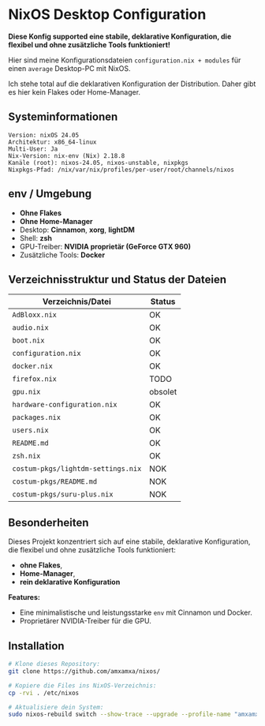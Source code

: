 # NixOS Desktop Configuration

**Diese Konfig supported eine stabile, deklarative Konfiguration, die flexibel und ohne zusätzliche Tools funktioniert!** 

Hier sind meine Konfigurationsdateien `configuration.nix + modules` für einen `average` Desktop-PC mit NixOS. 

Ich stehe total auf die deklarativen Konfiguration der Distribution. Daher gibt es hier kein Flakes oder Home-Manager.

## Systeminformationen

```
Version: nixOS 24.05  
Architektur: x86_64-linux  
Multi-User: Ja  
Nix-Version: nix-env (Nix) 2.18.8  
Kanäle (root): nixos-24.05, nixos-unstable, nixpkgs  
Nixpkgs-Pfad: /nix/var/nix/profiles/per-user/root/channels/nixos  
```

## env / Umgebung

- **Ohne Flakes**
- **Ohne Home-Manager**
- Desktop: **Cinnamon**, **xorg**, **lightDM**
- Shell: **zsh**
- GPU-Treiber: **NVIDIA proprietär (GeForce GTX 960)**
- Zusätzliche Tools: **Docker**

## Verzeichnisstruktur und Status der Dateien

| Verzeichnis/Datei                  | Status |
| ---------------------------------- | ------ |
| `AdBloxx.nix`    		             | OK     |
| `audio.nix`    		             | OK     |
| `boot.nix`    		             | OK     |
| `configuration.nix`                | OK     |
| `docker.nix`                       | OK     |
| `firefox.nix`                      | TODO   |
| `gpu.nix`                          | obsolet|
| `hardware-configuration.nix`       | OK     |
| `packages.nix`                     | OK     |
| `users.nix`                        | OK     |
| `README.md`                        | OK     |
| `zsh.nix`                          | OK     |
| `costum-pkgs/lightdm-settings.nix` | NOK    |
| `costum-pkgs/README.md`            | NOK    |
| `costum-pkgs/suru-plus.nix`        | NOK    |

## Besonderheiten

Dieses Projekt konzentriert sich auf eine stabile, deklarative Konfiguration,  die flexibel und ohne zusätzliche Tools funktioniert:

- **ohne Flakes**, 
- **Home-Manager**,  
- **rein deklarative Konfiguration**

**Features:**

- Eine minimalistische und leistungsstarke `env` mit Cinnamon und Docker.
- Proprietärer NVIDIA-Treiber für die GPU.

## Installation

```sh
# Klone dieses Repository:
git clone https://github.com/amxamxa/nixos/

# Kopiere die Files ins NixOS-Verzeichnis:
cp -rvi . /etc/nixos  

# Aktualisiere dein System:
sudo nixos-rebuild switch --show-trace --upgrade --profile-name "amxamxa-github" -I nixos-config=/etc/nixos/configuration.nix
```



